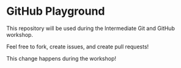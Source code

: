# GitHub Playground

This repository will be used during the Intermediate Git and GitHub workshop.

Feel free to fork, create issues, and create pull requests!

This change happens during the workshop!
